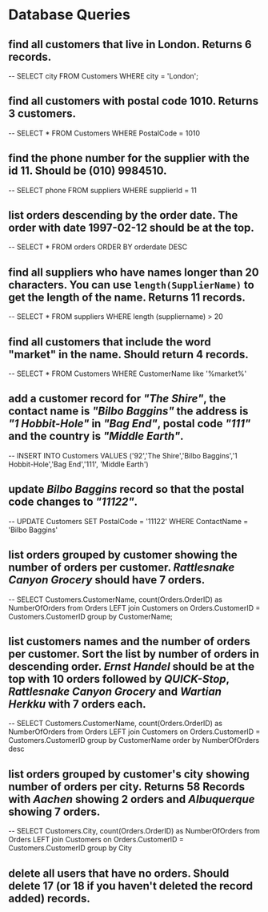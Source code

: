 # Database Queries

## find all customers that live in London. Returns 6 records.
-- SELECT city FROM Customers WHERE city = 'London';

## find all customers with postal code 1010. Returns 3 customers.
-- SELECT * FROM Customers WHERE PostalCode = 1010

## find the phone number for the supplier with the id 11. Should be (010) 9984510.
-- SELECT phone FROM suppliers WHERE supplierId = 11

## list orders descending by the order date. The order with date 1997-02-12 should be at the top.
-- SELECT * FROM orders ORDER BY orderdate DESC

## find all suppliers who have names longer than 20 characters. You can use `length(SupplierName)` to get the length of the name. Returns 11 records.
-- SELECT * FROM suppliers WHERE length (suppliername) > 20

## find all customers that include the word "market" in the name. Should return 4 records.
-- SELECT * FROM Customers WHERE CustomerName like '%market%'

## add a customer record for _"The Shire"_, the contact name is _"Bilbo Baggins"_ the address is _"1 Hobbit-Hole"_ in _"Bag End"_, postal code _"111"_ and the country is _"Middle Earth"_.
-- INSERT INTO Customers VALUES ('92','The Shire','Bilbo Baggins','1 Hobbit-Hole','Bag End','111', 'Middle Earth')

## update _Bilbo Baggins_ record so that the postal code changes to _"11122"_.
-- UPDATE Customers SET PostalCode = '11122' WHERE ContactName = 'Bilbo Baggins'

## list orders grouped by customer showing the number of orders per customer. _Rattlesnake Canyon Grocery_ should have 7 orders.
-- SELECT Customers.CustomerName, count(Orders.OrderID) as NumberOfOrders from Orders LEFT join Customers on Orders.CustomerID = Customers.CustomerID group by CustomerName;

## list customers names and the number of orders per customer. Sort the list by number of orders in descending order. _Ernst Handel_ should be at the top with 10 orders followed by _QUICK-Stop_, _Rattlesnake Canyon Grocery_ and _Wartian Herkku_ with 7 orders each.
-- SELECT Customers.CustomerName, count(Orders.OrderID) as NumberOfOrders from Orders LEFT join Customers on Orders.CustomerID = Customers.CustomerID group by CustomerName order by NumberOfOrders desc

## list orders grouped by customer's city showing number of orders per city. Returns 58 Records with _Aachen_ showing 2 orders and _Albuquerque_ showing 7 orders.
-- SELECT Customers.City, count(Orders.OrderID) as NumberOfOrders from Orders LEFT join Customers on Orders.CustomerID = Customers.CustomerID group by City

## delete all users that have no orders. Should delete 17 (or 18 if you haven't deleted the record added) records.
